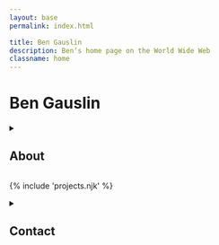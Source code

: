 ```yaml
---
layout: base
permalink: index.html

title: Ben Gauslin
description: Ben’s home page on the World Wide Web
classname: home
---
```

# Ben Gauslin

<details-plus accordion>
  <details id="about">
    <summary>
      <h2>About</h2>
    </summary>

    Hello, I’m a former Chicago architect, Google engineer, and design professor who’s currently learning Spanish the hard way while living in Madrid.
    
    <small>_...que es muy lento pero muy emocionante y mucho más valioso. ¡Bienvenidos y gracias por visitarme!_</small>

    <img src="images/home/selfie.jpg" alt="" class="avatar">
  </details>

  {% include 'projects.njk' %}

  <details id="contact">
    <summary>
      <h2>Contact</h2>
    </summary>

    You can reach me via email, voicemail, or WhatsApp.

    {% include 'contact.njk' %}

  </details>
</details-plus>
